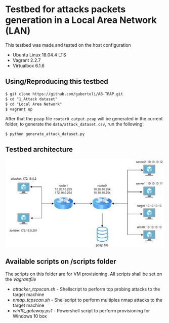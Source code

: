# Testbed for attacks packets generation in a Local Area Network (LAN)

This testbed was made and tested on the host configuration
- Ubuntu Linux 18.04.4 LTS
- Vagrant 2.2.7
- Virtualbox 6.1.6

## Using/Reproducing this testbed

```
$ git clone https://github.com/gubertoli/AB-TRAP.git
$ cd "1_Attack dataset"
$ cd "Local Area Network"
$ vagrant up
```

After that the pcap file ```router0_output.pcap``` will be generated in the current folder, to generate the ```data/attack_dataset.csv```, run the following:

```
$ python generate_attack_dataset.py
```

## Testbed architecture
![Testbed architecture](images/testbed.png)


## Available scripts on /scripts folder

The scripts on this folder are for VM provisioning. All scripts shall be set on the *Vagrantfile*

- *attacker_tcpscan.sh* - Shellscript to perform tcp probing attacks to the target machine
- *nmap_tcpscan.sh* - Shellscript to perform multiples nmap attacks to the target machine
- *win10_gateway.ps1* - Powershell script to perform provisioning for Windows 10 box
